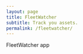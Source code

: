```yaml
---
layout: page
title: FleetWatcher
subtitle: Track you assets.
permalink: /fleetwatcher/
---
```

FleetWatcher app